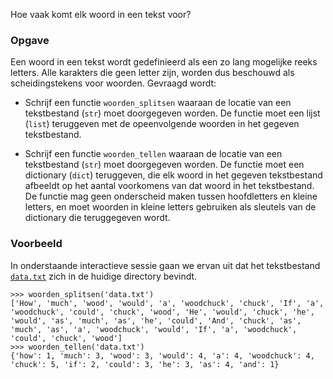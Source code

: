 Hoe vaak komt elk woord in een tekst voor?

### Opgave

Een woord in een tekst wordt gedefinieerd als een zo lang mogelijke reeks letters. Alle karakters die geen letter zijn, worden dus beschouwd als scheidingstekens voor woorden. Gevraagd wordt:

- Schrijf een functie `woorden_splitsen` waaraan de locatie van een tekstbestand (`str`) moet doorgegeven worden. De functie moet een lijst (`list`) teruggeven met de opeenvolgende woorden in het gegeven tekstbestand.

- Schrijf een functie `woorden_tellen` waaraan de locatie van een tekstbestand (`str`) moet doorgegeven worden. De functie moet een dictionary (`dict`) teruggeven, die elk woord in het gegeven tekstbestand afbeeldt op het aantal voorkomens van dat woord in het tekstbestand. De functie mag geen onderscheid maken tussen hoofdletters en kleine letters, en moet woorden in kleine letters gebruiken als sleutels van de dictionary die teruggegeven wordt.

### Voorbeeld

In onderstaande interactieve sessie gaan we ervan uit dat het tekstbestand [`data.txt`](media/data/data.txt) zich in de huidige directory bevindt.

```console?lang=python&prompt=>>>
>>> woorden_splitsen('data.txt')
['How', 'much', 'wood', 'would', 'a', 'woodchuck', 'chuck', 'If', 'a', 'woodchuck', 'could', 'chuck', 'wood', 'He', 'would', 'chuck', 'he', 'would', 'as', 'much', 'as', 'he', 'could', 'And', 'chuck', 'as', 'much', 'as', 'a', 'woodchuck', 'would', 'If', 'a', 'woodchuck', 'could', 'chuck', 'wood']
>>> woorden_tellen('data.txt')
{'how': 1, 'much': 3, 'wood': 3, 'would': 4, 'a': 4, 'woodchuck': 4, 'chuck': 5, 'if': 2, 'could': 3, 'he': 3, 'as': 4, 'and': 1}
```
